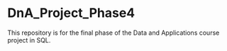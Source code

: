 # DnA_Project_Phase4
This repository is for the final phase of the Data and Applications course project in SQL.
